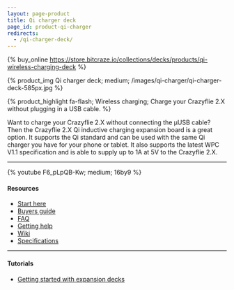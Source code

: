```yaml
---
layout: page-product
title: Qi charger deck
page_id: product-qi-charger
redirects:
  - /qi-charger-deck/
---
```


{% buy_online https://store.bitcraze.io/collections/decks/products/qi-wireless-charging-deck %}

{% product_img Qi charger deck; medium;
/images/qi-charger/qi-charger-deck-585px.jpg
%}

{% product_highlight
fa-flash;
Wireless charging;
Charge your Crazyflie 2.X without plugging in a USB cable.
%}

Want to charge your Crazyflie 2.X without connecting the &mu;USB cable?
Then the Crazyflie 2.X Qi inductive charging expansion board is a great
option. It supports the Qi standard and can be used with the same Qi
charger you have for your phone or tablet. It also supports the latest
WPC V1.1 specification and is able to supply up to 1A at 5V to the
Crazyflie 2.X.

---

{% youtube F6_pLpQB-Kw; medium; 16by9 %}

#### Resources

- [Start here](/start/)
- [Buyers guide](/crazyflie-2-0-buyers-guide/)
- [FAQ](/frequently-asked-questions-Crazyflie-2.0/)
- [Getting help](/getting-help/)
- [Wiki](https://wiki.bitcraze.io/projects:crazyflie2:expansionboards:qi)
- [Specifications](https://store.bitcraze.io/collections/decks/products/qi-wireless-charging-deck)

---

#### Tutorials

- [Getting started with expansion decks](/getting-started-with-expansion-decks/)
